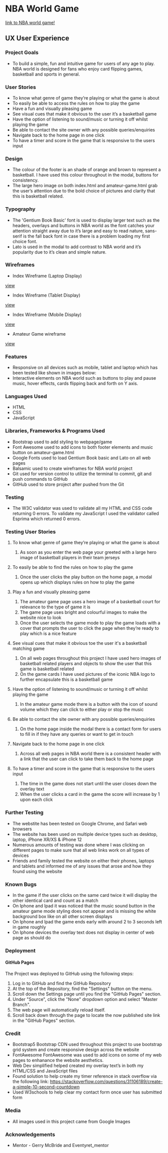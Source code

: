 # NBA World Game

[link to NBA world game!](https://nbaworld-malikdobbs.netlify.app)

## UX User Experience

### Project Goals

* To build a simple, fun and intuitive game for users of any age to play. NBA world is designed for fans who enjoy card flipping games, 
basketball and sports in general.

### User Stories

*	To know what genre of game they’re playing or what the game is about
* To easily be able to access the rules on how to play the game
* Have a fun and visually pleasing game
* See visual cues that make it obvious to the user it’s a basketball game
* Have the option of listening to sound/music or turning it off whilst playing the game
* Be able to contact the site owner with any possible queries/enquiries
* Navigate back to the home page in one click
* To have a timer and score in the game that is responsive to the users input 

### Design

* The colour of the footer is an shade of orange and brown to represent a basketball. I have used this colour throughout in the modal, buttons for consistency. 
* The large hero image on both index.html and amateur-game.html grab the user’s attention due to the bold choice of pictures and clarity that this is basketball
related.

### Typography

*	The 'Gentium Book Basic' font is used to display larger text such as the headers, overlays and buttons in NBA world as the font catches your attention 
straight away due to it’s large and easy to read nature, sans-serif is the fall back font in case there is a problem loading my first choice font. 
* Lato is used in the modal to add contrast to NBA world and it’s popularity due to it’s clean and simple nature.

### Wireframes 

* Index Wireframe (Laptop Display)

[view](https://github.com/malikdobbs/NBA-world/blob/main/assets/images/index.html-laptop.png)

* Index Wireframe (Tablet Display)

[view](https://github.com/malikdobbs/NBA-world/blob/main/assets/images/index.html-tablet.png)

* Index Wireframe (Mobile Display)

[view](https://github.com/malikdobbs/NBA-world/blob/main/assets/images/index.html-mobile.png)

* Amateur Game wireframe

[view](https://github.com/malikdobbs/NBA-world/blob/main/assets/images/amateur-game-mode.png)

### Features

*	Responsive on all devices such as mobile, tablet and laptop which has been tested like shown in images below:
*	Interactive elements on NBA world such as buttons to play and pause music, hover effects, cards flipping back and forth on Y axis.

### Languages Used

*	HTML
*	CSS
*	JavaScript

### Libraries, Frameworks & Programs Used

*	Bootstrap used to add styling to webpage/game
*	Font Awesome used to add icons to both footer elements and music button on amateur-game.html
*	Google Fonts used to load Gentium Book basic and Lato on all web pages
*	Balsamic used to create wireframes for NBA world project
*	Git used for version control to utilize the terminal to commit, git and push commands to GitHub
*	GitHub used to store project after pushed from the Git

### Testing

* The W3C validator was used to validate all my HTML and CSS code returning 0 errors. To validate my JavaScript I used the validator called Esprima
which returned 0 errors.

### Testing User Stories

1. To know what genre of game they’re playing or what the game is about
    1. As soon as you enter the web page your greeted with a large hero image of basketball players in their team jerseys

1. To easily be able to find the rules on how to play the game
    1. Once the user clicks the play button on the home page, a modal opens up which displays rules on how to play the game
    
1. Play a fun and visually pleasing game
    1. The amateur game page uses a hero image of a basketball court for relevance to the type of game it is
    2. The game page uses bright and colourful images to make the website nice to look
    3. Once the user selects the game mode to play the game loads with a cover that prompts the user to click the page when they’re ready to play which 
    is a nice feature
  
1. See visual cues that make it obvious toe the user it's a basketball matching game
    1. On all web pages throughout this project I have used hero images of basketball related players and objects to show the user that this game is 
    basketball related
    2. On the game cards I have used pictures of the iconic NBA logo to further encapsulate this is a basketball game
    
1. Have the option of listening to sound/music or turning it off whilst playing the game
    1. In the amateur game mode there is a button with the icon of sound volume which they can click to either play or stop the music   
    
1. Be able to contact the site owner with any possible queries/enquiries
    1. On the home page inside the modal there is a contact form for users to fill in if they have any queries or want to get in touch
    
1. Navigate back to the home page in one click
    1. Across all web pages in NBA world there is a consistent header with a link that the user can click to take them back to the home page
    
1. To have a timer and score in the game that is responsive to the users input 
    1. The time in the game does not start until the user closes down the overlay text
    2. When the user clicks a card in the game the score will increase by 1 upon each click
    
### Further Testing

* The webstite has been tested on Google Chrome, and Safari web browsers
* The website has been used on multiple device types such as desktop, laptop, iPhone XR/XS & iPhone 12
* Numerous amounts of testing was done where I was clicking on different pages to make sure that all web links work on all types of devices
* Friends and family tested the website on either their phones, laptops and tablets and informed me of any issues that arose and how they found using the website

### Known Bugs

* In the game if the user clicks on the same card twice it will display the other identical card and count as a match
* On Iphone and Ipad it was noticed that the music sound button in the amateur game mode styling does not appear and is missing the white background box like 
on all other screen displays
* On Iphone and Ipad the game ends early with around 2 to 3 seconds left in game roughly
* On Iphone devices the overlay text does not display in center of web page as should do

### Deployment

#### GitHub Pages

The Project was deployed to GitHub using the following steps:

1.	Log in to GitHub and find the GitHub Repository
2.	At the top of the Repository, find the "Settings" button on the menu.
3.	Scroll down the Settings page until you find the "GitHub Pages" section.
4.	Under "Source", click the "None" dropdown option and select "Master Branch".
5.	The web page will automatically reload itself.
6.	Scroll back down through the page to locate the now published site link in the "GitHub Pages" section.

### Credit

*	Bootstrap5 Bootstrap CDN used throughout this project to use bootstrap grid system and create responsive design across the website
* FontAwesome FontAwesome was used to add icons on some of my web pages to enhanance the website aesthetics.
*	Web Dev simplified helped created my overlay text’s in both my HTML/CSS and JavaScript files
* Found solution to help create my timer reference in stack overflow via the following link: 
https://stackoverflow.com/questions/31106189/create-a-simple-10-second-countdown 
* Used W3schools to help clear my contact form once user has submitted form

### Media

* All images used in this project came from Google Images

### Acknowledgements

* Mentor - Gerry McBride and Eventyret_mentor
